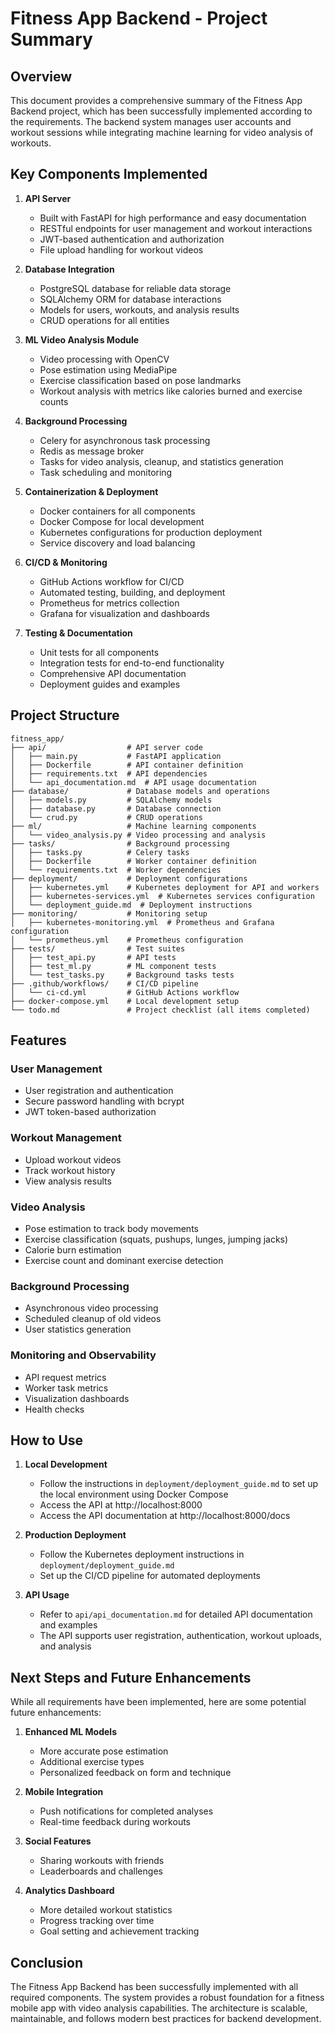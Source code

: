 # Fitness App Backend - Project Summary

## Overview

This document provides a comprehensive summary of the Fitness App Backend project, which has been successfully implemented according to the requirements. The backend system manages user accounts and workout sessions while integrating machine learning for video analysis of workouts.

## Key Components Implemented

1. **API Server**
   - Built with FastAPI for high performance and easy documentation
   - RESTful endpoints for user management and workout interactions
   - JWT-based authentication and authorization
   - File upload handling for workout videos

2. **Database Integration**
   - PostgreSQL database for reliable data storage
   - SQLAlchemy ORM for database interactions
   - Models for users, workouts, and analysis results
   - CRUD operations for all entities

3. **ML Video Analysis Module**
   - Video processing with OpenCV
   - Pose estimation using MediaPipe
   - Exercise classification based on pose landmarks
   - Workout analysis with metrics like calories burned and exercise counts

4. **Background Processing**
   - Celery for asynchronous task processing
   - Redis as message broker
   - Tasks for video analysis, cleanup, and statistics generation
   - Task scheduling and monitoring

5. **Containerization & Deployment**
   - Docker containers for all components
   - Docker Compose for local development
   - Kubernetes configurations for production deployment
   - Service discovery and load balancing

6. **CI/CD & Monitoring**
   - GitHub Actions workflow for CI/CD
   - Automated testing, building, and deployment
   - Prometheus for metrics collection
   - Grafana for visualization and dashboards

7. **Testing & Documentation**
   - Unit tests for all components
   - Integration tests for end-to-end functionality
   - Comprehensive API documentation
   - Deployment guides and examples

## Project Structure

```
fitness_app/
├── api/                  # API server code
│   ├── main.py           # FastAPI application
│   ├── Dockerfile        # API container definition
│   ├── requirements.txt  # API dependencies
│   └── api_documentation.md  # API usage documentation
├── database/             # Database models and operations
│   ├── models.py         # SQLAlchemy models
│   ├── database.py       # Database connection
│   └── crud.py           # CRUD operations
├── ml/                   # Machine learning components
│   └── video_analysis.py # Video processing and analysis
├── tasks/                # Background processing
│   ├── tasks.py          # Celery tasks
│   ├── Dockerfile        # Worker container definition
│   └── requirements.txt  # Worker dependencies
├── deployment/           # Deployment configurations
│   ├── kubernetes.yml    # Kubernetes deployment for API and workers
│   ├── kubernetes-services.yml  # Kubernetes services configuration
│   └── deployment_guide.md  # Deployment instructions
├── monitoring/           # Monitoring setup
│   ├── kubernetes-monitoring.yml  # Prometheus and Grafana configuration
│   └── prometheus.yml    # Prometheus configuration
├── tests/                # Test suites
│   ├── test_api.py       # API tests
│   ├── test_ml.py        # ML component tests
│   └── test_tasks.py     # Background tasks tests
├── .github/workflows/    # CI/CD pipeline
│   └── ci-cd.yml         # GitHub Actions workflow
├── docker-compose.yml    # Local development setup
└── todo.md               # Project checklist (all items completed)
```

## Features

### User Management
- User registration and authentication
- Secure password handling with bcrypt
- JWT token-based authorization

### Workout Management
- Upload workout videos
- Track workout history
- View analysis results

### Video Analysis
- Pose estimation to track body movements
- Exercise classification (squats, pushups, lunges, jumping jacks)
- Calorie burn estimation
- Exercise count and dominant exercise detection

### Background Processing
- Asynchronous video processing
- Scheduled cleanup of old videos
- User statistics generation

### Monitoring and Observability
- API request metrics
- Worker task metrics
- Visualization dashboards
- Health checks

## How to Use

1. **Local Development**
   - Follow the instructions in `deployment/deployment_guide.md` to set up the local environment using Docker Compose
   - Access the API at http://localhost:8000
   - Access the API documentation at http://localhost:8000/docs

2. **Production Deployment**
   - Follow the Kubernetes deployment instructions in `deployment/deployment_guide.md`
   - Set up the CI/CD pipeline for automated deployments

3. **API Usage**
   - Refer to `api/api_documentation.md` for detailed API documentation and examples
   - The API supports user registration, authentication, workout uploads, and analysis

## Next Steps and Future Enhancements

While all requirements have been implemented, here are some potential future enhancements:

1. **Enhanced ML Models**
   - More accurate pose estimation
   - Additional exercise types
   - Personalized feedback on form and technique

2. **Mobile Integration**
   - Push notifications for completed analyses
   - Real-time feedback during workouts

3. **Social Features**
   - Sharing workouts with friends
   - Leaderboards and challenges

4. **Analytics Dashboard**
   - More detailed workout statistics
   - Progress tracking over time
   - Goal setting and achievement tracking

## Conclusion

The Fitness App Backend has been successfully implemented with all required components. The system provides a robust foundation for a fitness mobile app with video analysis capabilities. The architecture is scalable, maintainable, and follows modern best practices for backend development.

